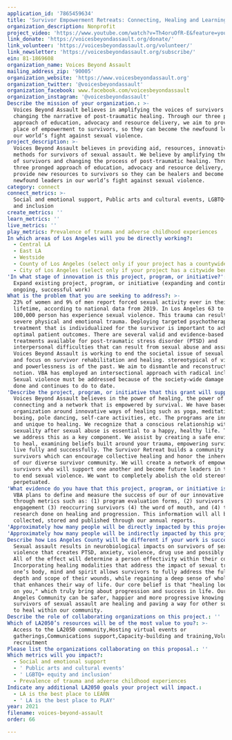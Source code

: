 ```yaml
---
application_id: '7865459634'
title: 'Survivor Empowerment Retreats: Connecting, Healing and Learning'
organization_description: Nonprofit
project_video: 'https://www.youtube.com/watch?v=Th4oruOfR-E&feature=youtu.be'
link_donate: 'https://voicesbeyondassault.org/donate/'
link_volunteer: 'https://voicesbeyondassault.org/volunteer/'
link_newsletter: 'https://voicesbeyondassault.org/subscribe/'
ein: 81-1869608
organization_name: Voices Beyond Assault
mailing_address_zip: '90005'
organization_website: 'https://www.voicesbeyondassault.org'
organization_twitter: '@voicesbeyondassault'
organization_facebook: www.facebook.com/voicesbeyondassault
organization_instagram: '@voicesbeyondassault'
Describe the mission of your organization.: >-
  Voices Beyond Assault believes in amplifying the voices of survivors and
  changing the narrative of post-traumatic healing. Through our three pronged
  approach of education, advocacy and resource delivery, we aim to provide a
  place of empowerment to survivors, so they can become the newfound leaders in
  our world’s fight against sexual violence.
project_description: >-
  Voices Beyond Assault believes in providing aid, resources, innovative therapy
  methods for survivors of sexual assault. We believe by amplifying the voices
  of survivors and changing the process of post-traumatic healing. Through our
  three pronged approach of education, advocacy and resource delivery, we aim to
  provide new resources to survivors so they can be healers and become the
  newfound leaders in our world’s fight against sexual violence.
category: connect
connect_metrics: >-
  Social and emotional support, Public arts and cultural events, LGBTQ+ equity
  and inclusion
create_metrics: ''
learn_metrics: ''
live_metrics: ''
play_metrics: Prevalence of trauma and adverse childhood experiences
In which areas of Los Angeles will you be directly working?:
  - Central LA
  - East LA
  - Westside
  - County of Los Angeles (select only if your project has a countywide benefit)
  - City of Los Angeles (select only if your project has a citywide benefit)
'In what stage of innovation is this project, program, or initiative?': >-
  Expand existing project, program, or initiative (expanding and continuing
  ongoing, successful work)
What is the problem that you are seeking to address?: >-
  23% of women and 9% of men report forced sexual activity ever in their
  lifetime, according to national data from 2019. In Los Angeles 63 to every
  100,000 person has experience sexual violence. This trauma can result in
  severe physical and emotional trauma. Deploying targeted psychotherapeutic
  treatment that is individualized for the survivor is important to achieving
  optimal patient outcomes. There are several valid and evidence-based
  treatments available for post-traumatic stress disorder (PTSD) and
  interpersonal difficulties that can result from sexual abuse and assault.
  Voices Beyond Assault is working to end the societal issue of sexual violence
  and focus on survivor rehabilitation and healing. stereotypical of victimhood
  and powerlessness is of the past. We aim to dismantle and reconstruct the
  notion. VBA has employed an intersectional approach with radical inclusion.
  Sexual violence must be addressed because of the society-wide damage it has
  done and continues to do to date.
'Describe the project, program, or initiative that this grant will support to address the problem identified.': >-
  Voices Beyond Assault believes in the power of healing, the power of
  connecting and a network that is empowered by survival. We have based our
  organization around innovative ways of healing such as yoga, meditation,
  boxing, pole dancing, self-care activities, etc. The programs are innovative
  and unique to healing. We recognize that a conscious relationship with your
  sexuality after sexual abuse is essential to a happy, healthy life. That’s why
  we address this as a key component. We assist by creating a safe environment
  to heal, examining beliefs built around your trauma, empowering survivors to
  live fully and successfully. The Survivor Retreat builds a community of
  survivors which can encourage collective healing and honor the inherent beauty
  of our diverse survivor community. We will create a network of empowered
  survivors who will support one another and become future leaders in the fight
  to end sexual violence. We want to completely abolish the old stereotypes
  perpetuated.
'What evidence do you have that this project, program, or initiative is or will be successful, and how will you define and measure success?': >-
  VBA plans to define and measure the success of our of our innovative programs
  through metrics such as: (1) program evaluation forms, (2) survivors
  engagement (3) reoccurring survivors (4) the word of mouth, and (4) the
  research done on healing and progression. This information will all be
  collected, stored and published through our annual reports.
'Approximately how many people will be directly impacted by this project, program, or initiative?': '250'
'Approximately how many people will be indirectly impacted by this project, program, or initiative?': '3000'
Describe how Los Angeles County will be different if your work is successful.: >-
  Sexual assault results in neurobiological impacts on survivors of sexual
  violence that creates PTSD, anxiety, violence, drug use and possibly suicide.
  All of the effect will determine a person effectivity within their community.
  Incorporating healing modalities that address the impact of sexual trauma on
  one’s body, mind and spirit allows survivors to fully address the fullest
  depth and scope of their wounds, while regaining a deep sense of wholeness
  that enhances their way of life. Our core belief is that "healing looks good
  on you," which truly bring about progression and success in life. Our Los
  Angeles Community can be safer, happier and more progressive knowing that
  survivors of sexual assault are healing and paving a way for other survivors
  to heal within our community.
Describe the role of collaborating organizations on this project.: ''
Which of LA2050’s resources will be of the most value to you?: >-
  Access to the LA2050 community,Hosting virtual events or
  gatherings,Communications support,Capacity-building and training,Volunteer
  recruitment
Please list the organizations collaborating on this proposal.: ''
Which metrics will you impact?:
  - Social and emotional support
  - ' Public arts and cultural events'
  - ' LGBTQ+ equity and inclusion'
  - Prevalence of trauma and adverse childhood experiences
Indicate any additional LA2050 goals your project will impact.:
  - LA is the best place to LEARN
  - ' LA is the best place to PLAY'
year: 2021
filename: voices-beyond-assault
order: 66

---
```

